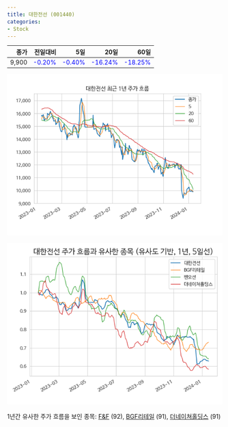 ```yaml
---
title: 대한전선 (001440)
categories:
- Stock
---
```


|종가|전일대비|5일|20일|60일|
|---:|-------:|--:|---:|---:|
|9,900|<span style="color: blue">-0.20%</span>|<span style="color: blue">-0.40%</span>|<span style="color: blue">-16.24%</span>|<span style="color: blue">-18.25%</span>|


<!-- more -->

![001440](/assets/images/stock/001440.png)

![001440](/assets/images/stock/001440_sim.png)

1년간 유사한 주가 흐름을 보인 종목:
[F&F](/stock/383220/) (92),
[BGF리테일](/stock/282330/) (91),
[더네이쳐홀딩스](/stock/298540/) (91)